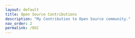 ```yaml
---
layout: default
title: Open Source Contributions
description: "My Contribution to Open Source community."
nav_order: 2
permalink: /OSC
---
```

